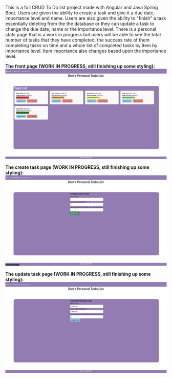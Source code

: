 This is a full CRUD To Do list project made with Angular and Java Spring Boot. Users are given the ability to create a task and give it a due date, importance level and name. Users are also given the ability to "finish" a task 
essentially deleting from the the database or they can update a task to change the due date, name or the importance level. There is a personal stats page that is a work in progress but users will be able to see the total number of 
tasks that they have completed, the success rate of them completing tasks on time and a whole list of completed tasks by item by importance level. Item importance also changes based upon the importance level.

**The front page (WORK IN PROGRESS, still finishing up some styling):**
![](assests/todolistFrontend.png)

**The create task page (WORK IN PROGRESS, still finishing up some styling):**
![](assests/todolistCreate.png)

**The update task page (WORK IN PROGRESS, still finishing up some styling):**
![](assests/todolistUpdate.png)

